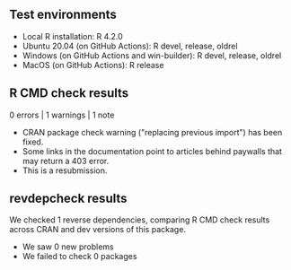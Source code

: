 ## Test environments
* Local R installation: R 4.2.0
* Ubuntu 20.04 (on GitHub Actions): R devel, release, oldrel
* Windows (on GitHub Actions and win-builder): R devel, release, oldrel
* MacOS (on GitHub Actions): R release

## R CMD check results

0 errors | 1 warnings | 1 note

* CRAN package check warning ("replacing previous import") has been fixed.
* Some links in the documentation point to articles behind paywalls that may return a 403 error.
* This is a resubmission.

## revdepcheck results

We checked 1 reverse dependencies, comparing R CMD check results across CRAN and dev versions of this package.

 * We saw 0 new problems
 * We failed to check 0 packages
